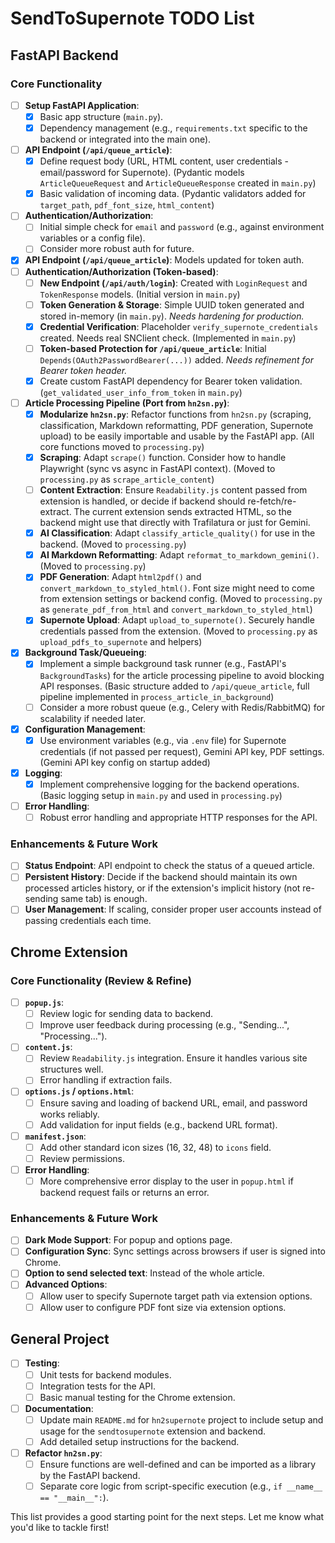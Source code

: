 # SendToSupernote TODO List

## FastAPI Backend

### Core Functionality
- [ ] **Setup FastAPI Application**:
    - [x] Basic app structure (`main.py`).
    - [x] Dependency management (e.g., `requirements.txt` specific to the backend or integrated into the main one).
- [ ] **API Endpoint (`/api/queue_article`)**:
    - [x] Define request body (URL, HTML content, user credentials - email/password for Supernote). (Pydantic models `ArticleQueueRequest` and `ArticleQueueResponse` created in `main.py`)
    - [x] Basic validation of incoming data. (Pydantic validators added for `target_path`, `pdf_font_size`, `html_content`)
- [ ] **Authentication/Authorization**:
    - [ ] Initial simple check for `email` and `password` (e.g., against environment variables or a config file).
    - [ ] Consider more robust auth for future.
- [x] **API Endpoint (`/api/queue_article`)**: Models updated for token auth.
- [ ] **Authentication/Authorization (Token-based)**:
    - [ ] **New Endpoint (`/api/auth/login`)**: Created with `LoginRequest` and `TokenResponse` models. (Initial version in `main.py`)
    - [ ] **Token Generation & Storage**: Simple UUID token generated and stored in-memory (in `main.py`). *Needs hardening for production.*
    - [x] **Credential Verification**: Placeholder `verify_supernote_credentials` created. Needs real SNClient check. (Implemented in `main.py`)
    - [ ] **Token-based Protection for `/api/queue_article`**: Initial `Depends(OAuth2PasswordBearer(...))` added. *Needs refinement for Bearer token header.*
    - [x] Create custom FastAPI dependency for Bearer token validation. (`get_validated_user_info_from_token` in `main.py`)
- [ ] **Article Processing Pipeline (Port from `hn2sn.py`)**:
    - [x] **Modularize `hn2sn.py`**: Refactor functions from `hn2sn.py` (scraping, classification, Markdown reformatting, PDF generation, Supernote upload) to be easily importable and usable by the FastAPI app. (All core functions moved to `processing.py`)
    - [x] **Scraping**: Adapt `scrape()` function. Consider how to handle Playwright (sync vs async in FastAPI context). (Moved to `processing.py` as `scrape_article_content`)
    - [ ] **Content Extraction**: Ensure `Readability.js` content passed from extension is handled, or decide if backend should re-fetch/re-extract. The current extension sends extracted HTML, so the backend might use that directly with Trafilatura or just for Gemini.
    - [x] **AI Classification**: Adapt `classify_article_quality()` for use in the backend. (Moved to `processing.py`)
    - [x] **AI Markdown Reformatting**: Adapt `reformat_to_markdown_gemini()`. (Moved to `processing.py`)
    - [x] **PDF Generation**: Adapt `html2pdf()` and `convert_markdown_to_styled_html()`. Font size might need to come from extension settings or backend config. (Moved to `processing.py` as `generate_pdf_from_html` and `convert_markdown_to_styled_html`)
    - [x] **Supernote Upload**: Adapt `upload_to_supernote()`. Securely handle credentials passed from the extension. (Moved to `processing.py` as `upload_pdfs_to_supernote` and helpers)
- [x] **Background Task/Queueing**:
    - [x] Implement a simple background task runner (e.g., FastAPI's `BackgroundTasks`) for the article processing pipeline to avoid blocking API responses. (Basic structure added to `/api/queue_article`, full pipeline implemented in `process_article_in_background`)
    - [ ] Consider a more robust queue (e.g., Celery with Redis/RabbitMQ) for scalability if needed later.
- [x] **Configuration Management**:
    - [x] Use environment variables (e.g., via `.env` file) for Supernote credentials (if not passed per request), Gemini API key, PDF settings. (Gemini API key config on startup added)
- [x] **Logging**:
    - [x] Implement comprehensive logging for the backend operations. (Basic logging setup in `main.py` and used in `processing.py`)
- [ ] **Error Handling**:
    - [ ] Robust error handling and appropriate HTTP responses for the API.

### Enhancements & Future Work
- [ ] **Status Endpoint**: API endpoint to check the status of a queued article.
- [ ] **Persistent History**: Decide if the backend should maintain its own processed articles history, or if the extension's implicit history (not re-sending same tab) is enough.
- [ ] **User Management**: If scaling, consider proper user accounts instead of passing credentials each time.

## Chrome Extension

### Core Functionality (Review & Refine)
- [ ] **`popup.js`**:
    - [ ] Review logic for sending data to backend.
    - [ ] Improve user feedback during processing (e.g., "Sending...", "Processing...").
- [ ] **`content.js`**:
    - [ ] Review `Readability.js` integration. Ensure it handles various site structures well.
    - [ ] Error handling if extraction fails.
- [ ] **`options.js` / `options.html`**:
    - [ ] Ensure saving and loading of backend URL, email, and password works reliably.
    - [ ] Add validation for input fields (e.g., backend URL format).
- [ ] **`manifest.json`**:
    - [ ] Add other standard icon sizes (16, 32, 48) to `icons` field.
    - [ ] Review permissions.
- [ ] **Error Handling**:
    - [ ] More comprehensive error display to the user in `popup.html` if backend request fails or returns an error.

### Enhancements & Future Work
- [ ] **Dark Mode Support**: For popup and options page.
- [ ] **Configuration Sync**: Sync settings across browsers if user is signed into Chrome.
- [ ] **Option to send selected text**: Instead of the whole article.
- [ ] **Advanced Options**:
    - [ ] Allow user to specify Supernote target path via extension options.
    - [ ] Allow user to configure PDF font size via extension options.

## General Project
- [ ] **Testing**:
    - [ ] Unit tests for backend modules.
    - [ ] Integration tests for the API.
    - [ ] Basic manual testing for the Chrome extension.
- [ ] **Documentation**:
    - [ ] Update main `README.md` for `hn2supernote` project to include setup and usage for the `sendtosupernote` extension and backend.
    - [ ] Add detailed setup instructions for the backend.
- [ ] **Refactor `hn2sn.py`**:
    - [ ] Ensure functions are well-defined and can be imported as a library by the FastAPI backend.
    - [ ] Separate core logic from script-specific execution (e.g., `if __name__ == "__main__":`).

This list provides a good starting point for the next steps.
Let me know what you'd like to tackle first! 